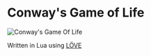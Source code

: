 # Conway's Game of Life
![Conway's Game Of Life](http://i.imgur.com/iNBjKlW.gif)

Written in Lua using [LÖVE](https://love2d.org/)

